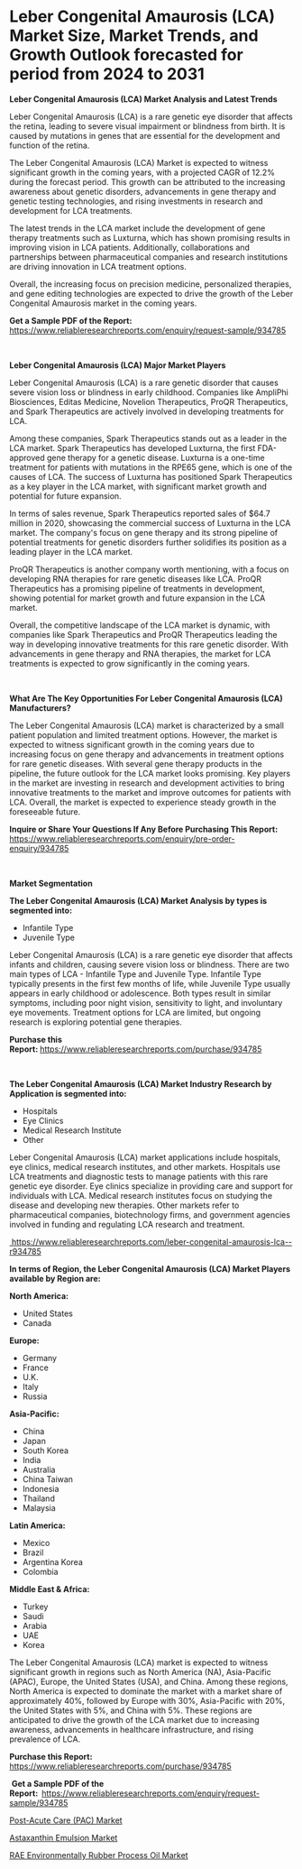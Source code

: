 <p><h1>Leber Congenital Amaurosis (LCA) Market Size, Market Trends, and Growth Outlook forecasted for period from 2024 to 2031</h1></p><p><strong>Leber Congenital Amaurosis (LCA) Market Analysis and Latest Trends</strong></p>
<p><p>Leber Congenital Amaurosis (LCA) is a rare genetic eye disorder that affects the retina, leading to severe visual impairment or blindness from birth. It is caused by mutations in genes that are essential for the development and function of the retina.</p><p>The Leber Congenital Amaurosis (LCA) Market is expected to witness significant growth in the coming years, with a projected CAGR of 12.2% during the forecast period. This growth can be attributed to the increasing awareness about genetic disorders, advancements in gene therapy and genetic testing technologies, and rising investments in research and development for LCA treatments.</p><p>The latest trends in the LCA market include the development of gene therapy treatments such as Luxturna, which has shown promising results in improving vision in LCA patients. Additionally, collaborations and partnerships between pharmaceutical companies and research institutions are driving innovation in LCA treatment options.</p><p>Overall, the increasing focus on precision medicine, personalized therapies, and gene editing technologies are expected to drive the growth of the Leber Congenital Amaurosis market in the coming years.</p></p>
<p><strong>Get a Sample PDF of the Report:&nbsp;</strong> <a href="https://www.reliableresearchreports.com/enquiry/request-sample/934785">https://www.reliableresearchreports.com/enquiry/request-sample/934785</a></p>
<p>&nbsp;</p>
<p><strong>Leber Congenital Amaurosis (LCA) Major Market Players</strong></p>
<p><p>Leber Congenital Amaurosis (LCA) is a rare genetic disorder that causes severe vision loss or blindness in early childhood. Companies like AmpliPhi Biosciences, Editas Medicine, Novelion Therapeutics, ProQR Therapeutics, and Spark Therapeutics are actively involved in developing treatments for LCA.</p><p>Among these companies, Spark Therapeutics stands out as a leader in the LCA market. Spark Therapeutics has developed Luxturna, the first FDA-approved gene therapy for a genetic disease. Luxturna is a one-time treatment for patients with mutations in the RPE65 gene, which is one of the causes of LCA. The success of Luxturna has positioned Spark Therapeutics as a key player in the LCA market, with significant market growth and potential for future expansion.</p><p>In terms of sales revenue, Spark Therapeutics reported sales of $64.7 million in 2020, showcasing the commercial success of Luxturna in the LCA market. The company's focus on gene therapy and its strong pipeline of potential treatments for genetic disorders further solidifies its position as a leading player in the LCA market.</p><p>ProQR Therapeutics is another company worth mentioning, with a focus on developing RNA therapies for rare genetic diseases like LCA. ProQR Therapeutics has a promising pipeline of treatments in development, showing potential for market growth and future expansion in the LCA market.</p><p>Overall, the competitive landscape of the LCA market is dynamic, with companies like Spark Therapeutics and ProQR Therapeutics leading the way in developing innovative treatments for this rare genetic disorder. With advancements in gene therapy and RNA therapies, the market for LCA treatments is expected to grow significantly in the coming years.</p></p>
<p>&nbsp;</p>
<p><strong>What Are The Key Opportunities For Leber Congenital Amaurosis (LCA) Manufacturers?</strong></p>
<p><p>The Leber Congenital Amaurosis (LCA) market is characterized by a small patient population and limited treatment options. However, the market is expected to witness significant growth in the coming years due to increasing focus on gene therapy and advancements in treatment options for rare genetic diseases. With several gene therapy products in the pipeline, the future outlook for the LCA market looks promising. Key players in the market are investing in research and development activities to bring innovative treatments to the market and improve outcomes for patients with LCA. Overall, the market is expected to experience steady growth in the foreseeable future.</p></p>
<p><strong>Inquire or Share Your Questions If Any Before Purchasing This Report:</strong> <a href="https://www.reliableresearchreports.com/enquiry/pre-order-enquiry/934785">https://www.reliableresearchreports.com/enquiry/pre-order-enquiry/934785</a></p>
<p>&nbsp;</p>
<p><strong>Market Segmentation</strong></p>
<p><strong>The Leber Congenital Amaurosis (LCA) Market Analysis by types is segmented into:</strong></p>
<p><ul><li>Infantile Type</li><li>Juvenile Type</li></ul></p>
<p><p>Leber Congenital Amaurosis (LCA) is a rare genetic eye disorder that affects infants and children, causing severe vision loss or blindness. There are two main types of LCA - Infantile Type and Juvenile Type. Infantile Type typically presents in the first few months of life, while Juvenile Type usually appears in early childhood or adolescence. Both types result in similar symptoms, including poor night vision, sensitivity to light, and involuntary eye movements. Treatment options for LCA are limited, but ongoing research is exploring potential gene therapies.</p></p>
<p><strong>Purchase this Report:&nbsp;</strong><a href="https://www.reliableresearchreports.com/purchase/934785">https://www.reliableresearchreports.com/purchase/934785</a></p>
<p>&nbsp;</p>
<p><strong>The Leber Congenital Amaurosis (LCA) Market Industry Research by Application is segmented into:</strong></p>
<p><ul><li>Hospitals</li><li>Eye Clinics</li><li>Medical Research Institute</li><li>Other</li></ul></p>
<p><p>Leber Congenital Amaurosis (LCA) market applications include hospitals, eye clinics, medical research institutes, and other markets. Hospitals use LCA treatments and diagnostic tests to manage patients with this rare genetic eye disorder. Eye clinics specialize in providing care and support for individuals with LCA. Medical research institutes focus on studying the disease and developing new therapies. Other markets refer to pharmaceutical companies, biotechnology firms, and government agencies involved in funding and regulating LCA research and treatment.</p></p>
<p><a href="https://www.reliableresearchreports.com/leber-congenital-amaurosis-lca--r934785">&nbsp;https://www.reliableresearchreports.com/leber-congenital-amaurosis-lca--r934785</a></p>
<p><strong>In terms of Region, the Leber Congenital Amaurosis (LCA) Market Players available by Region are:</strong></p>
<p>
    <p> <strong> North America: </strong>
        <ul>
            <li>United States</li>
            <li>Canada</li>
        </ul>
        </p> 
    <p> <strong> Europe: </strong>
        <ul>
            <li>Germany</li>
            <li>France</li>
            <li>U.K.</li>
            <li>Italy</li>
            <li>Russia</li>
        </ul>
        </p> 
    <p> <strong> Asia-Pacific: </strong>
        <ul>
            <li>China</li>
            <li>Japan</li>
            <li>South Korea</li>
            <li>India</li>
            <li>Australia</li>
            <li>China Taiwan</li>
            <li>Indonesia</li>
            <li>Thailand</li>
            <li>Malaysia</li>
        </ul>
        </p> 
    <p> <strong> Latin America: </strong>
        <ul>
            <li>Mexico</li>
            <li>Brazil</li>
            <li>Argentina Korea</li>
            <li>Colombia</li>
        </ul>
        </p> 
    <p> <strong> Middle East & Africa: </strong>
        <ul>
            <li>Turkey</li>
            <li>Saudi</li>
            <li>Arabia</li>
            <li>UAE</li>
            <li>Korea</li>
        </ul>
    </p>
    </p>
<p><p>The Leber Congenital Amaurosis (LCA) market is expected to witness significant growth in regions such as North America (NA), Asia-Pacific (APAC), Europe, the United States (USA), and China. Among these regions, North America is expected to dominate the market with a market share of approximately 40%, followed by Europe with 30%, Asia-Pacific with 20%, the United States with 5%, and China with 5%. These regions are anticipated to drive the growth of the LCA market due to increasing awareness, advancements in healthcare infrastructure, and rising prevalence of LCA.</p></p>
<p><strong>Purchase this Report: </strong><a href="https://www.reliableresearchreports.com/purchase/934785">https://www.reliableresearchreports.com/purchase/934785</a></p>
<p>&nbsp;<strong>Get a Sample PDF of the Report:&nbsp;&nbsp;</strong><a href="https://www.reliableresearchreports.com/enquiry/request-sample/934785">https://www.reliableresearchreports.com/enquiry/request-sample/934785</a></p>
<p><strong></strong></p>
<p><p><a href="https://github.com/cameroneffertz/Market-Research-Report-List-1/blob/main/post-acute-care-pac-market.md">Post-Acute Care (PAC) Market</a></p><p><a href="https://issuu.com/reportprime-2/docs/astaxanthin-emulsion-market-size-2030.pptx">Astaxanthin Emulsion Market</a></p><p><a href="https://issuu.com/reportprime-2/docs/rae-environmentally-rubber-process-oil-market-size">RAE Environmentally Rubber Process Oil Market</a></p></p>